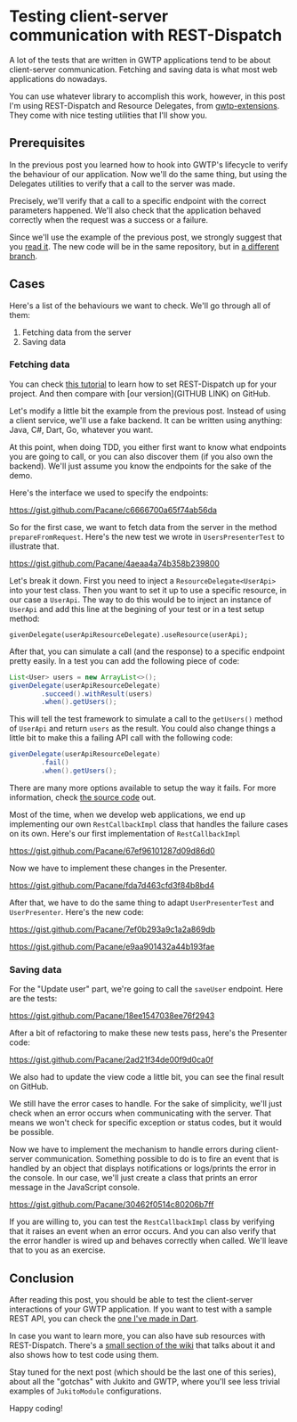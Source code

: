 # Testing client-server communication with REST-Dispatch
A lot of the tests that are written in GWTP applications tend to be about client-server communication. Fetching and saving data is what most web applications do nowadays. 

You can use whatever library to accomplish this work, however, in this post I'm using REST-Dispatch and Resource Delegates, from [gwtp-extensions](https://github.com/ArcBees/gwtp-extensions). They come with nice testing utilities that I'll show you.

## Prerequisites
In the previous post you learned how to hook into GWTP's lifecycle to verify the behaviour of our application. Now we'll do the same thing, but using the Delegates utilities to verify that a call to the server was made.

Precisely, we'll verify that a call to a specific endpoint with the correct parameters happened. We'll also check that the application behaved correctly when the request was a success or a failure.

Since we'll use the example of the previous post, we strongly suggest that you [read it](http://blog.arcbees.com/2016/02/12/testing-patterns-in-gwtp). The new code will be in the same repository, but in [a different branch](https://github.com/Pacane/TDD-GWTP/tree/rest-dispatch).

## Cases
Here's a list of the behaviours we want to check. We'll go through all of them:

1. Fetching data from the server
1. Saving data

### Fetching data
You can check [this tutorial](http://blog.arcbees.com/2015/10/27/gwtp-beginners-tutorial-toaster-launcher-part-2/#RestDispatch) to learn how to set REST-Dispatch up for your project. And then compare with [our version](GITHUB LINK) on GitHub.

Let's modify a little bit the example from the previous post. Instead of using a client service, we'll use a fake backend. It can be written using anything: Java, C#, Dart, Go, whatever you want.

At this point, when doing TDD, you either first want to know what endpoints you are going to call, or you can also discover them (if you also own the backend). We'll just assume you know the endpoints for the sake of the demo.

Here's the interface we used to specify the endpoints:

https://gist.github.com/Pacane/c6666700a65f74ab56da

So for the first case, we want to fetch data from the server in the method `prepareFromRequest`. Here's the new test we wrote in `UsersPresenterTest` to illustrate that.

https://gist.github.com/Pacane/4aeaa4a74b358b239800

Let's break it down. First you need to inject a `ResourceDelegate<UserApi>` into your test class. Then you want to set it up to use a specific resource, in our case a `UserApi`. The way to do this would be to inject an instance of `UserApi` and add this line at the begining of your test or in a test setup method:

```
givenDelegate(userApiResourceDelegate).useResource(userApi);
```

After that, you can simulate a call (and the response) to a specific endpoint pretty easily. In a test you can add the following piece of code:

```java
List<User> users = new ArrayList<>();
givenDelegate(userApiResourceDelegate)
        .succeed().withResult(users)
        .when().getUsers();
```

This will tell the test framework to simulate a call to the `getUsers()` method of `UserApi` and return `users` as the result. You could also change things a little bit to make this a failing API call with the following code:

```java
givenDelegate(userApiResourceDelegate)
		.fail()
        .when().getUsers();
```

There are many more options available to setup the way it fails. For more information, check [the source code](https://github.com/ArcBees/gwtp-extensions/blob/master/dispatch-rest-delegates/src/main/java/com/gwtplatform/dispatch/rest/delegates/test/FailureDelegateStubber.java) out.

Most of the time, when we develop web applications, we end up implementing our own `RestCallbackImpl` class that handles the failure cases on its own. Here's our first implementation of `RestCallbackImpl`

https://gist.github.com/Pacane/67ef96101287d09d86d0

Now we have to implement these changes in the Presenter.

https://gist.github.com/Pacane/fda7d463cfd3f84b8bd4

After that, we have to do the same thing to adapt `UserPresenterTest` and `UserPresenter`. Here's the new code:

https://gist.github.com/Pacane/7ef0b293a9c1a2a869db

https://gist.github.com/Pacane/e9aa901432a44b193fae

### Saving data
For the "Update user" part, we're going to call the `saveUser` endpoint. Here are the tests:

https://gist.github.com/Pacane/18ee1547038ee76f2943

After a bit of refactoring to make these new tests pass, here's the Presenter code:

https://gist.github.com/Pacane/2ad21f34de00f9d0ca0f

We also had to update the view code a little bit, you can see the final result on GitHub.

We still have the error cases to handle. For the sake of simplicity, we'll just check when an error occurs when communicating with the server. That means we won't check for specific exception or status codes, but it would be possible.

Now we have to implement the mechanism to handle errors during client-server communication. Something possible to do is to fire an event that is handled by an object that displays notifications or logs/prints the error in the console. In our case, we'll just create a class that prints an error message in the JavaScript console.


https://gist.github.com/Pacane/30462f0514c80206b7ff

If you are willing to, you can test the `RestCallbackImpl` class by verifying that it raises an event when an error occurs. And you can also verify that the error handler is wired up and behaves correctly when called. We'll leave that to you as an exercise.

## Conclusion
After reading this post, you should be able to test the client-server interactions of your GWTP application. If you want to test with a sample REST API, you can check the [one I've made in Dart](https://github.com/Pacane/TDD-GWTP-REST-API).

In case you want to learn more, you can also have sub resources with REST-Dispatch. There's a [small section of the wiki](https://github.com/ArcBees/gwtp-extensions/wiki/Resource-Delegates#nested-resources) that talks about it and also shows how to test code using them.

Stay tuned for the next post (which should be the last one of this series), about all the "gotchas" with Jukito and GWTP, where you'll see less trivial examples of `JukitoModule` configurations.

Happy coding!

